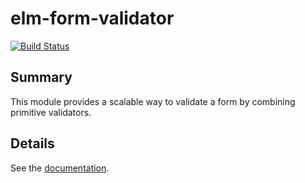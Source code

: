 # elm-form-validator

[![Build Status](https://travis-ci.org/arowM/elm-form-validator.svg?branch=master)](https://travis-ci.org/arowM/elm-form-validator)

## Summary

This module provides a scalable way to validate a form by combining primitive validators.

## Details

See the [documentation](http://package.elm-lang.org/packages/arowM/elm-form-validator/latest).
